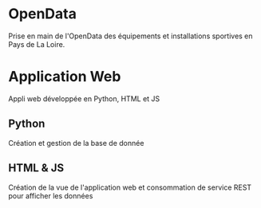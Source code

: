 # OpenData
Prise en main de l'OpenData des équipements et installations sportives en Pays de La Loire. 
# Application Web
Appli web développée en Python, HTML et JS
## Python
Création et gestion de la base de donnée
## HTML & JS
Création de la vue de l'application web et consommation de service REST pour afficher les données
